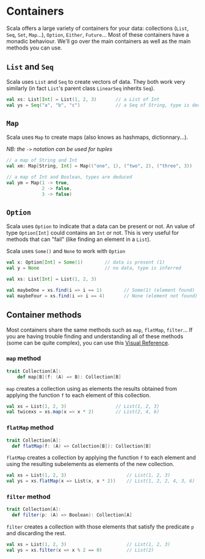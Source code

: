 # Containers

Scala offers a large variety of containers for your data: collections (`List`, `Seq`, `Set`, `Map`...), `Option`, `Either`, `Future`... Most of these containers have a monadic behaviour. We'll go over the main containers as well as the main methods you can use.

## `List` and `Seq`

Scala uses `List` and `Seq` to create vectors of data. They both work very similarly (in fact `List`'s parent class `LinearSeq` inherits `Seq`).

```scala
val xs: List[Int] = List(1, 2, 3)       // a List of Int
val ys = Seq("a", "b", "c")             // a Seq of String, type is deduced
```

## `Map`

Scala uses `Map` to create maps (also knows as hashmaps, dictionnary...).

*NB: the `->` notation can be used for tuples*

```scala
// a map of String and Int
val xm: Map[String, Int] = Map(("one", 1), ("two", 2), ("three", 3))

// a map of Int and Boolean, types are deduced
val ym = Map(1 -> true,
             2 -> false,
             3 -> false)
```

## `Option`

Scala uses `Option` to indicate that a data can be present or not. An value of type `Option[Int]` could contains an `Int` or not. This is very useful for methods that can "fail" (like finding an element in a `List`).

Scala uses `Some()` and `None` to work with `Option`

```scala
val x: Option[Int] = Some(1)        // data is present (1)
val y = None                        // no data, type is inferred
```

```scala
val xs: List[Int] = List(1, 2, 3)

val maybeOne = xs.find(i => i == 1)        // Some(1) (element found)
val maybeFour = xs.find(i => i == 4)       // None (element not found)
```

## Container methods

Most containers share the same methods such as `map`, `flatMap`, `filter`... If you are having trouble finding and understanding all of these methods (some can be quite complex), you can use this [Visual Reference](https://superruzafa.github.io/visual-scala-reference//).

### `map` method

```scala
trait Collection[A]:
    def map[B](f: (A) => B): Collection[B]
```

`map` creates a collection using as elements the results obtained from applying the function `f` to each element of this collection.

```scala
val xs = List(1, 2, 3)                  // List(1, 2, 3)
val twicexs = xs.map(x => x * 2)        // List(2, 4, 6)
```

### `flatMap` method

```scala
trait Collection[A]:
  def flatMap(f: (A) => Collection[B]): Collection[B]
```

`flatMap` creates a collection by applying the function `f` to each element and using the resulting subelements as elements of the new collection.

```scala
val xs = List(1, 2, 3)                      // List(1, 2, 3)
val ys = xs.flatMap(x => List(x, x * 2))    // List(1, 2, 2, 4, 3, 6)
```

### `filter` method

```scala
trait Collection[A]:
  def filter(p: (A) => Boolean): Collection[A]
```

`filter` creates a collection with those elements that satisfy the predicate `p` and discarding the rest.

```scala
val xs = List(1, 2, 3)                      // List(1, 2, 3)
val ys = xs.filter(x => x % 2 == 0)         // List(2)
```